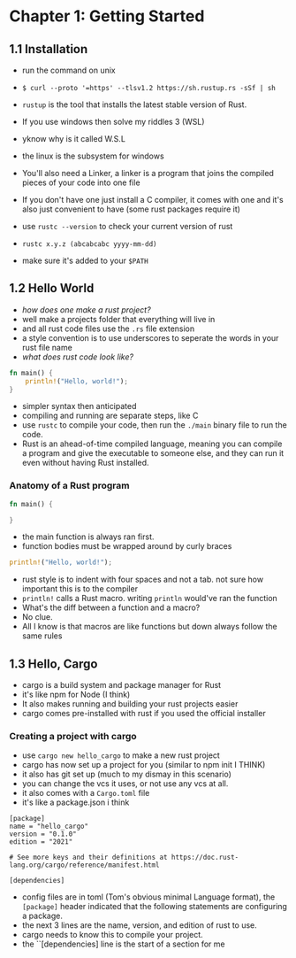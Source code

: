 # Chapter 1: Getting Started
## 1.1 Installation

- run the command on unix

- ``$ curl --proto '=https' --tlsv1.2 https://sh.rustup.rs -sSf | sh``

- ``rustup`` is the tool that installs the latest stable version of Rust.
  
- If you use windows then solve my riddles 3 (WSL)
- yknow why is it called W.S.L
- the linux is the subsystem for windows
- You'll also need a Linker, a linker is a program that joins the compiled pieces of your code into one file
- If you don't have one just install a C compiler, it comes with one and it's also just convenient to have (some rust packages require it)
- use ``rustc --version`` to check your current version of rust
- ``rustc x.y.z (abcabcabc yyyy-mm-dd)``
- make sure it's added to your ``$PATH``
  
## 1.2 Hello World
- *how does one make a rust project?*
- well make a projects folder that everything will live in
- and all rust code files use the ``.rs`` file extension
- a style convention is to use underscores to seperate the words in your rust file name
- *what does rust code look like?*
```Rust
fn main() {
    println!("Hello, world!");
}
```
- simpler syntax then anticipated
- compiling and running are separate steps, like C
- use ``rustc`` to compile your code, then run the ``./main`` binary file to run the code.
- Rust is an ahead-of-time compiled language, meaning you can compile a program and give the executable to someone else, and they can run it even without having Rust installed.

### Anatomy of a Rust program 
```Rust
fn main() {

}
```
- the main function is always ran first.
- function bodies must be wrapped around by curly braces
```Rust
println!("Hello, world!");
```
- rust style is to indent with four spaces and not a tab. not sure how important this is to the compiler
- ``println!`` calls a Rust macro. writing ``println`` would've ran the function
- What's the diff between a function and a macro? 
- No clue. 
- All I know is that macros are like functions but down always follow the same rules

## 1.3 Hello, Cargo
- cargo is a build system and package manager for Rust
- it's like npm for Node (I think)
- It also makes running and building your rust projects easier
- cargo comes pre-installed with rust if you used the official installer

### Creating a project with cargo
- use ``cargo new hello_cargo`` to make a new rust project
- cargo has now set up a project for you (similar to npm init I THINK)
- it also has git set up (much to my dismay in this scenario)
- you can change the vcs it uses, or not use any vcs at all.
- it also comes with a ``Cargo.toml`` file
- it's like a package.json i think

```
[package]
name = "hello_cargo"
version = "0.1.0"
edition = "2021"

# See more keys and their definitions at https://doc.rust-lang.org/cargo/reference/manifest.html

[dependencies]
```
- config files are in toml (Tom's obvious minimal Language format),
the ``[package]`` header indicated that the following statements are configuring a package.
- the next 3 lines are the name, version, and edition of rust to use. 
- cargo needs to know this to compile your project.
- the ``[dependencies] line is the start of a section for me